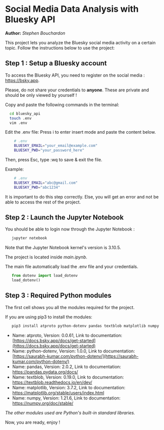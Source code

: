 
# Social Media Data Analysis with Bluesky API

**Author:** *Stephen Bouchardon*

This project lets you analyze the Bluesky social media activity on a certain topic.
Follow the instructions below to use the project:

##  Step 1 : Setup a Bluesky account

To access the Bluesky API, you need to register on the social media : https://bsky.app.

Please, do not share your credentials to **anyone**. These are private and should be only viewed by yourself !

Copy and paste the following commands in the terminal:
  ```bash
    cd bluesky_api
    touch .env
    vim .env
  ```
Edit the .env file:
Press i to enter insert mode and paste the content below.
```bash
    # .env
    BLUESKY_EMAIL="your_email@example.com"
    BLUESKY_PWD="your_password_here"
  ```
Then, press Esc, type :wq to save & exit the file.

Example:
```bash
    # .env
    BLUESKY_EMAIL="abc@gmail.com"
    BLUESKY_PWD="abc1234"
  ```

It is important to do this step correctly. Else, you will get an error and not be able to access the rest of the project.

## Step 2 : Launch the Jupyter Notebook

You should be able to login now through the Jupyter Notebook :
```bash
   jupyter notebook
   ```

Note that the Jupyter Notebook kernel's version is 3.10.5.

The project is located inside *main.ipynb*.

The main file automatically load the .env file and your credentials.
```python
   from dotenv import load_dotenv
   load_dotenv()
   ```

## Step 3 : Required Python modules 

The first cell shows you all the modules required for the project.

If you are using pip3 to install the modules:
```bash
   pip3 install atproto python-dotenv pandas textblob matplotlib numpy
   ```

- Name: atproto, Version: 0.0.61, Link to documentation: [https://docs.bsky.app/docs/get-started](https://docs.bsky.app/docs/get-started)
- Name: python-dotenv, Version: 1.0.0, Link to documentation: [https://saurabh-kumar.com/python-dotenv/](https://saurabh-kumar.com/python-dotenv/)
- Name: pandas, Version: 2.0.2, Link to documentation: https://pandas.pydata.org/docs/
- Name: textblob, Version: 0.19.0, Link to documentation: https://textblob.readthedocs.io/en/dev/
- Name: matplotlib, Version: 3.7.2, Link to documentation: https://matplotlib.org/stable/users/index.html
- Name: numpy, Version: 1.21.6, Link to documentation: https://numpy.org/doc/stable/
  
*The other modules used are Python's built-in standard libraries.*

Now, you are ready, enjoy !
